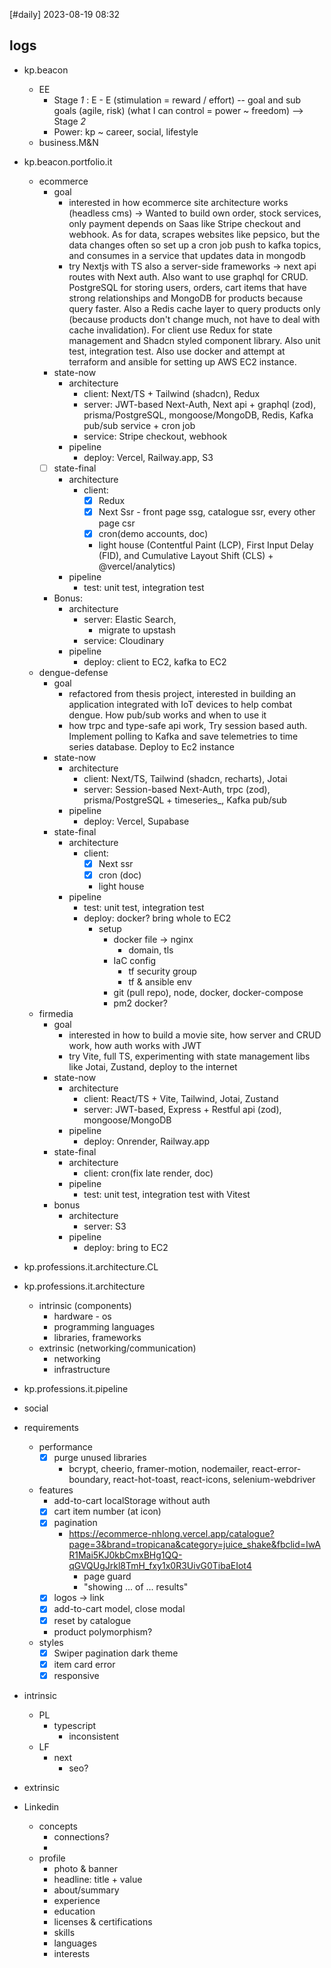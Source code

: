[#daily]
2023-08-19
08:32
## logs
- kp.beacon
	- EE
		- Stage *1* : E -  E (stimulation = reward / effort) -- goal and sub goals (agile, risk) (what I can control = power ~ freedom) --> Stage *2*
		- Power: kp ~ career, social, lifestyle
	- business.M&N
- kp.beacon.portfolio.it
	- ecommerce
		- goal
			- interested in how ecommerce site architecture works (headless cms) -> Wanted to build own order, stock services, only payment depends on Saas like Stripe checkout and webhook. As for data, scrapes websites like pepsico, but the data changes often so set up a cron job push to kafka topics, and consumes in a service that updates data in mongodb
			- try Nextjs with TS also a server-side frameworks -> next api routes with Next auth. Also want to use graphql for CRUD. PostgreSQL for storing users, orders, cart items that have strong relationships and MongoDB for products because query faster. Also a Redis cache layer to query products only (because products don't change much, not have to deal with cache invalidation). For client use Redux for state management and Shadcn styled component library. Also unit test, integration test. Also use docker and attempt at terraform and ansible for setting up AWS EC2 instance.
		- state-now
			- architecture
				- client: Next/TS + Tailwind (shadcn), Redux
				- server: JWT-based Next-Auth, Next api + graphql (zod), prisma/PostgreSQL, mongoose/MongoDB, Redis, Kafka pub/sub service + cron job
				- service: Stripe checkout, webhook
			- pipeline
				- deploy: Vercel, Railway.app, S3
		- [ ] state-final
			- architecture
				- client: 
					- [x] Redux
					- [x] Next Ssr  - front page ssg, catalogue ssr, every other page csr
					- [x] cron(demo accounts, doc) 
					- light house (Contentful Paint (LCP), First Input Delay (FID), and Cumulative Layout Shift (CLS) + @vercel/analytics)
			- pipeline
				- test: unit test, integration test
		- Bonus:
			- architecture
				- server: Elastic Search, 
					- migrate to upstash
				- service: Cloudinary
			- pipeline
				- deploy: client to EC2, kafka to EC2
	- dengue-defense
		- goal 
			- refactored from thesis project, interested in building an application integrated with IoT devices to help combat dengue. How pub/sub works and when to use it
			- how trpc and type-safe api work,  Try session based auth. Implement polling to Kafka and save telemetries to time series database. Deploy to Ec2 instance
		- state-now
			- architecture
				- client: Next/TS, Tailwind (shadcn, recharts), Jotai
				- server: Session-based Next-Auth, trpc (zod), prisma/PostgreSQL + timeseries_, Kafka pub/sub
			- pipeline
				- deploy: Vercel, Supabase
		- state-final
			- architecture
				- client: 
					- [x] Next ssr
					- [x] cron (doc)
					- light house
			- pipeline
				- test: unit test, integration test
				- deploy: docker? bring whole to EC2
					- setup 
						- docker file -> nginx
							- domain, tls
						- IaC config
							- tf security group
							- tf & ansible env
						- git (pull repo), node, docker, docker-compose
						- pm2 docker?
	- firmedia
		- goal 
			- interested in how to build a movie site, how server and CRUD work, how auth works with JWT
			- try Vite, full TS, experimenting with state management libs like Jotai, Zustand, deploy to the internet
		- state-now
			- architecture
				- client: React/TS + Vite, Tailwind, Jotai, Zustand
				- server: JWT-based, Express + Restful api (zod), mongoose/MongoDB
			- pipeline
				- deploy: Onrender, Railway.app 
		- state-final
			- architecture
				- client: cron(fix late render, doc)
			- pipeline
				- test: unit test, integration test with Vitest
		- bonus
			- architecture
				- server: S3
			- pipeline
				- deploy: bring to EC2
- kp.professions.it.architecture.CL
- kp.professions.it.architecture
	- intrinsic (components)
		- hardware - os
		- programming languages
		- libraries, frameworks
	- extrinsic (networking/communication)
		- networking
		- infrastructure
- kp.professions.it.pipeline
- social


- requirements
	- performance
		- [x] purge unused libraries
			- bcrypt, cheerio, framer-motion, nodemailer, react-error-boundary, react-hot-toast, react-icons, selenium-webdriver
	- features
		- add-to-cart localStorage without auth
		- [x] cart item number (at icon)
		- [x] pagination
			- https://ecommerce-nhlong.vercel.app/catalogue?page=3&brand=tropicana&category=juice_shake&fbclid=IwAR1Mai5KJ0kbCmxBHg1QQ-qGVQUgJrkl8TmH_fxy1x0R3UivG0TibaEIot4
				- page guard
				- "showing ... of ... results"
		- [x] logos -> link
		- [x] add-to-cart model,  close modal
		- [x] reset by catalogue
		- product polymorphism?
	- styles
		- [x] Swiper pagination dark theme
		- [x] item card error
		- [x] responsive
- intrinsic
	- PL
		- typescript
			- inconsistent
	- LF
		- next 
			- seo?
- extrinsic

- Linkedin
	- concepts
		- connections?
		- 
	- profile
		- photo & banner
		- headline: title + value
		- about/summary
		- experience
		- education
		- licenses & certifications
		- skills
		- languages
		- interests